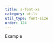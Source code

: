 ```yaml
---
title: s-font-xs
category: utils
util_type: font-size
order: 124
---
```

<span class="s-font-xs">Example</span>